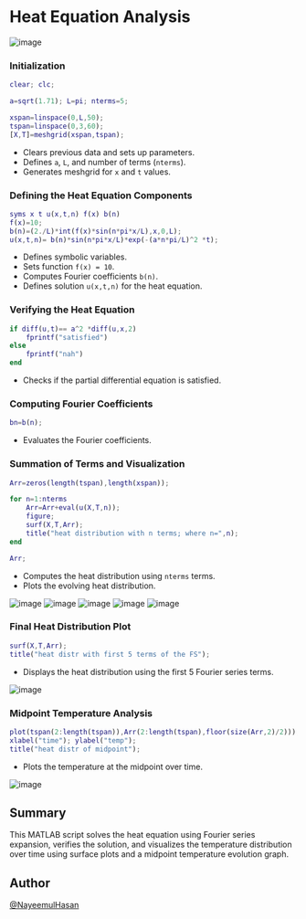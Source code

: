 
# Heat Equation Analysis

![image](https://github.com/user-attachments/assets/b5f3dde7-aa3d-4243-a033-b3be90a74a0f)

### Initialization
```matlab
clear; clc;

a=sqrt(1.71); L=pi; nterms=5;

xspan=linspace(0,L,50);
tspan=linspace(0,3,60);
[X,T]=meshgrid(xspan,tspan);
```
- Clears previous data and sets up parameters.
- Defines `a`, `L`, and number of terms (`nterms`).
- Generates meshgrid for `x` and `t` values.

### Defining the Heat Equation Components
```matlab
syms x t u(x,t,n) f(x) b(n)
f(x)=10;
b(n)=(2./L)*int(f(x)*sin(n*pi*x/L),x,0,L);
u(x,t,n)= b(n)*sin(n*pi*x/L)*exp(-(a*n*pi/L)^2 *t);
```
- Defines symbolic variables.
- Sets function `f(x) = 10`.
- Computes Fourier coefficients `b(n)`.
- Defines solution `u(x,t,n)` for the heat equation.

### Verifying the Heat Equation
```matlab
if diff(u,t)== a^2 *diff(u,x,2)
    fprintf("satisfied")
else
    fprintf("nah")
end
```
- Checks if the partial differential equation is satisfied.

### Computing Fourier Coefficients
```matlab
bn=b(n);
```
- Evaluates the Fourier coefficients.

### Summation of Terms and Visualization
```matlab
Arr=zeros(length(tspan),length(xspan));

for n=1:nterms
    Arr=Arr+eval(u(X,T,n));
    figure;
    surf(X,T,Arr);
    title("heat distribution with n terms; where n=",n);
end

Arr;
```
- Computes the heat distribution using `nterms` terms.
- Plots the evolving heat distribution.

![image](https://github.com/user-attachments/assets/d841be42-8100-4d21-8508-b6d4a31bb9b0)
![image](https://github.com/user-attachments/assets/76129198-18e5-4deb-aed6-a437e1f72ac9)
![image](https://github.com/user-attachments/assets/d1561d18-ac7f-42d0-bf77-b05da124a49c)
![image](https://github.com/user-attachments/assets/89dfa57c-8b30-4075-919d-9df0d663beda)
![image](https://github.com/user-attachments/assets/fb4007be-0fab-456f-83c2-e78514ab89ec)




### Final Heat Distribution Plot
```matlab
surf(X,T,Arr);
title("heat distr with first 5 terms of the FS");
```
- Displays the heat distribution using the first 5 Fourier series terms.

![image](https://github.com/user-attachments/assets/17ab289c-accb-4ef9-b8e1-0b1f077f3cf5)


### Midpoint Temperature Analysis
```matlab
plot(tspan(2:length(tspan)),Arr(2:length(tspan),floor(size(Arr,2)/2)));
xlabel("time"); ylabel("temp");
title("heat distr of midpoint");
```
- Plots the temperature at the midpoint over time.

![image](https://github.com/user-attachments/assets/5f69cb4a-3ca4-48f4-93a6-9afe02f29d66)


## Summary
This MATLAB script solves the heat equation using Fourier series expansion, verifies the solution, and visualizes the temperature distribution over time using surface plots and a midpoint temperature evolution graph.



## Author

 [@NayeemulHasan](https://www.github.com/nayeemulhasan0)
